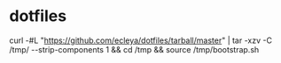 # dotfiles

curl -#L "https://github.com/ecleya/dotfiles/tarball/master" | tar -xzv -C /tmp/ --strip-components 1 && cd /tmp && source /tmp/bootstrap.sh
